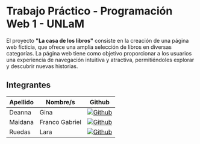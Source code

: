 # Trabajo Práctico - Programación Web 1 - UNLaM
El proyecto **"La casa de los libros"** consiste en la creación de una página web ficticia, que ofrece una amplia selección de libros en diversas categorías. La página web tiene como objetivo proporcionar a los usuarios una experiencia de navegación intuitiva y atractiva, permitiéndoles explorar y descubrir nuevas historias.
    

## Integrantes
|  Apellido  | Nombre/s | Github |
| ------------ | ------------ | ------------ |
| Deanna | Gina | [![Github](https://img.shields.io/badge/GitHub-100000?style=for-the-badge&logo=github&logoColor=white)](https://github.com/GinaD24)|
|Maidana | Franco Gabriel | [![Github](https://img.shields.io/badge/GitHub-100000?style=for-the-badge&logo=github&logoColor=white)](https://github.com/Maidana0)|
| Ruedas | Lara | [![Github](https://img.shields.io/badge/GitHub-100000?style=for-the-badge&logo=github&logoColor=white)](https://github.com/Laraaa194/)|


